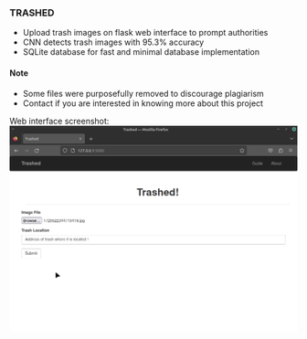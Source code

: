### TRASHED

- Upload trash images on flask web interface to prompt authorities
- CNN detects trash images with 95.3% accuracy
- SQLite database for fast and minimal database implementation

#### Note
- Some files were purposefully removed to discourage plagiarism
- Contact if you are interested in knowing more about this project


Web interface screenshot:
![Trashed](./screenshot.png)
